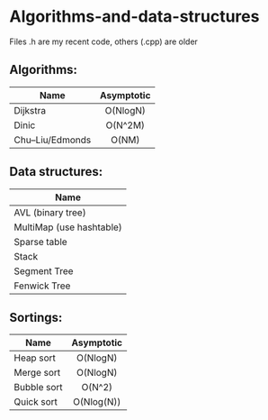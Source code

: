 # Algorithms-and-data-structures

Files .h are my recent code, others (.cpp) are older

## Algorithms:

| Name            | Asymptotic |
|-----------------|:----------:|
| Dijkstra        |  O(NlogN)  |
| Dinic           |  O(N^2M)   |
| Chu–Liu/Edmonds |   O(NM)    |

## Data structures:

| Name                     | 
|--------------------------|
| AVL (binary tree)        |
| MultiMap (use hashtable) |
| Sparse table             |
| Stack                    |
| Segment Tree             |
| Fenwick Tree             |

## Sortings:

| Name        | Asymptotic |
|-------------|:----------:|
| Heap sort   |  O(NlogN)  |
| Merge sort  |  O(NlogN)  |
| Bubble sort |   O(N^2)   |
| Quick sort  | O(Nlog(N)) |